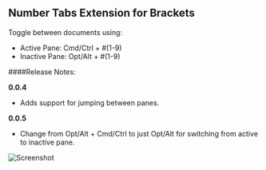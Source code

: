 Number Tabs Extension for Brackets
---

Toggle between documents using:

* Active Pane: Cmd/Ctrl + #(1-9)
* Inactive Pane: Opt/Alt + #(1-9)

####Release Notes:

**0.0.4**

* Adds support for jumping between panes.

**0.0.5**

* Change from Opt/Alt + Cmd/Ctrl to just Opt/Alt for switching from active to inactive pane.

![Screenshot](https://raw.githubusercontent.com/ohnnyj/brackets-numbertabs/master/screenshot.jpg)
